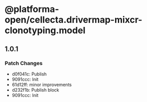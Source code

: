 # @platforma-open/cellecta.drivermap-mixcr-clonotyping.model

## 1.0.1

### Patch Changes

- d0f041c: Publish
- 9091ccc: Init
- 61d12ff: minor improvements
- d232f1b: Publish block
- 9091ccc: Init
